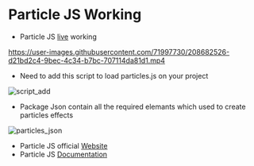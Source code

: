 # Particle JS Working

- Particle JS [live](https://particle-js-fun.netlify.app/) working



https://user-images.githubusercontent.com/71997730/208682526-d21bd2c4-9bec-4c34-b7bc-707114da81d1.mp4



- Need to add this script to load particles.js on your project

![script_add](https://user-images.githubusercontent.com/71997730/208671594-27777763-41c6-4cb6-8444-967de0f10821.png)

- Package Json contain all the required elemants which used to create particles effects

![particles_json](https://user-images.githubusercontent.com/71997730/208671994-2262e7ac-37c3-483d-8259-23599310bd0f.png)

- Particle JS official [Website](https://vincentgarreau.com/particles.js/)
- Particle JS [Documentation](https://github.com/VincentGarreau/particles.js/)
